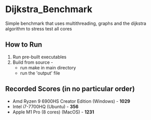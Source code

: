 # Dijkstra_Benchmark
Simple benchmark that uses multithreading, graphs and the dijkstra algorithm to stress test all cores

## How to Run

 1. Run pre-built executables 
 2. Build from source - 
	 - run make in main directory
	 - run the 'output' file
## Recorded Scores (in no particular order)
- Amd Ryzen 9 6900HS Creator Edition (Windows) - **1029**
- Intel i7-7700HQ (Ubuntu) -  **356**
- Apple M1 Pro (8 cores) (MacOS) - **1231**
